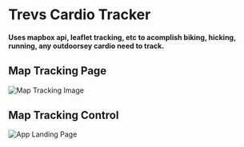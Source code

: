 # Trevs Cardio Tracker

#### Uses mapbox api, leaflet tracking, etc to acomplish biking, hicking, running, any outdoorsey cardio need to track.

## Map Tracking Page
![Map Tracking Image](http://i1376.photobucket.com/albums/ah11/asciiAlien/map-page_zpsferavbcw.png)

##  Map Tracking Control
![App Landing Page](http://i1376.photobucket.com/albums/ah11/asciiAlien/landing-page_zpsg715zu5y.png)




